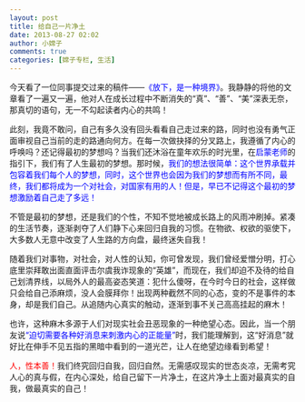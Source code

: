 ```yaml
---
layout: post
title: 给自己一片净土
date: 2013-08-27 02:02
author: 小嫦子
comments: true
categories: [嫦子专栏, 生活]
---
```

今天看了一位同事提交过来的稿件——<span style="color: #0000ff;">《放下，是一种境界》</span>。我静静的将他的文章看了一遍又一遍，他对人在成长过程中不断消失的“真”、“善”、“美”深表无奈，那真切的语句，无一不勾起读者内心的共鸣！
<!--more-->
此刻，我竟不敢问，自己有多久没有回头看看自己走过来的路，同时也没有勇气正面审视自己当前的走的路通向何方。在每一次做抉择的分叉路上，我遵循了内心的呼唤吗？还记得最初的梦想吗？当我们还沐浴在童年欢乐的时光里，在<span style="color: #0000ff;">启蒙老师</span>的指引下，我们有了人生最初的梦想。那时候，<span style="color: #0000ff;">我们的想法很简单：这个世界承载并包容着我们每个人的梦想，同时，这个世界也会因为我们的梦想而有所不同，最终，我们都将成为一个对社会，对国家有用的人！但是，早已不记得这个最初的梦想激励着自己走了多远！</span>

不管是最初的梦想，还是我们的个性，不知不觉地被成长路上的风雨冲刷掉。紧凑的生活节奏，逐渐剥夺了人们静下心来回归自我的习惯。在物欲、权欲的驱使下，大多数人无意中改变了人生路的方向盘，最终迷失自我！

随着我们对事物，对社会，对人性的认知，你可曾发现，我们曾经爱憎分明，打心底里崇拜敢出面直面评击尔虞我诈现象的“英雄”，而现在，我们却迫不及待的给自己划清界线，以局外人的最高姿态笑道：犯什么傻呀，在今时今日的社会，这样做只会给自己添麻烦，没人会膜拜你！出现两种截然不同的心态，变的不是事件的本身，却是我们自己。从追随内心真实的触动，逐渐到事不关己高高挂起的麻木！

也许，这种麻木多源于人们对现实社会丑恶现象的一种绝望心态。因此，当一个朋友说<span style="color: #0000ff;">“迫切需要各种好消息来刺激内心的正能量”</span>时，我们能理解到，这“好消息”就好比在伸手不见五指的黑暗中看到的一道光芒，让人在绝望边缘看到希望！

<span style="color: #ff0000;">人，性本善！</span>我们终究回归自我，回归自然。无需感叹现实的世态炎凉，无需考究人心的真与假，在内心深处，给自己留下一片净土，在这片净土上面对最真实的自我，做最真实的自己！
